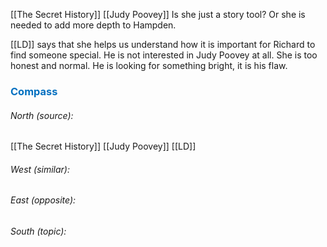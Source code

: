 [[The Secret History]]
[[Judy Poovey]]
Is she just a story tool? Or she is needed to add more depth to Hampden.

[[LD]] says that she helps us understand how it is important for Richard to find someone special. He is not interested in Judy Poovey at all. She is too honest and normal. He is looking for something bright, it is his flaw.





### <span style="color:#0070c0">Compass</span>
###### North (source):
[[The Secret History]]
[[Judy Poovey]]
[[LD]]

###### West (similar):


###### East (opposite):


###### South (topic):

